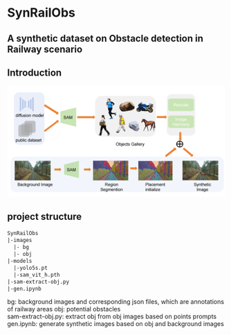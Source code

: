 # SynRailObs

## A synthetic dataset on Obstacle detection in Railway scenario

## Introduction
![intro](md-imgs/intro.png)

## project structure
```
SynRailObs
|-images
  |- bg
  |- obj
|-models
  |-yolo5s.pt
  |-sam_vit_h.pth
|-sam-extract-obj.py
|-gen.ipynb
```
bg: background images and corresponding json files, which are annotations
of railway areas
obj: potential obstacles  
sam-extract-obj.py: extract obj from obj images based on points prompts
gen.ipynb: generate synthetic images based on obj and background images
